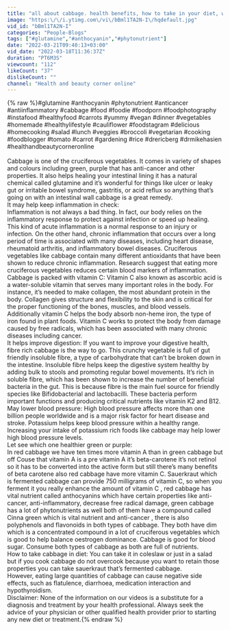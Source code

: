 ```yaml
---
title: "all about cabbage. health benefits, how to take in your diet, which one is healthy"
image: "https:\/\/i.ytimg.com\/vi\/bBml1TA2N-I\/hqdefault.jpg"
vid_id: "bBml1TA2N-I"
categories: "People-Blogs"
tags: ["#glutamine","#anthocyanin","#phytonutrient"]
date: "2022-03-21T09:40:13+03:00"
vid_date: "2022-03-18T11:36:37Z"
duration: "PT6M3S"
viewcount: "112"
likeCount: "37"
dislikeCount: ""
channel: "Health and beauty corner online"
---
```

{% raw %}#glutamine #anthocyanin #phytonutrient #anticancer #antiinflammatory #cabbage #food #foodie #foodporn #foodphotography #instafood #healthyfood #carrots #yummy #vegan #dinner #vegetables #homemade #healthylifestyle #cauliflower #foodstagram #delicious #homecooking #salad #lunch #veggies #broccoli #vegetarian #cooking #foodblogger #tomato #carrot #gardening #rice #drericberg #drmikehasien #healthandbeautycorneronline<br /><br /> Cabbage is one of the cruciferous vegetables. It comes in variety of shapes and colours including green, purple that has anti-cancer and other properties. It also helps healing your intestinal lining it has a natural chemical called glutamine and it’s wonderful for things like ulcer or leaky gut or irritable bowel syndrome, gastritis, or acid reflux so anything that’s going on with an intestinal wall cabbage is a great remedy. <br />It may help keep inflammation in check:<br />Inflammation is not always a bad thing. In fact, our body relies on the inflammatory response to protect against infection or speed up healing. This kind of acute inflammation is a normal response to an injury or infection. On the other hand, chronic inflammation that occurs over a long period of time is associated with many diseases, including heart disease, rheumatoid arthritis, and inflammatory bowel diseases. Cruciferous vegetables like cabbage contain many different antioxidants that have been shown to reduce chronic inflammation. Research suggest that eating more cruciferous vegetables reduces certain blood markers of inflammation.<br />Cabbage is packed with vitamin C: Vitamin C also known as ascorbic acid is a water-soluble vitamin that serves many important roles in the body. For instance, it’s needed to make collagen, the most abundant protein in the body. Collagen gives structure and flexibility to the skin and is critical for the proper functioning of the bones, muscles, and blood vessels. Additionally vitamin C helps the body absorb non-heme iron, the type of iron found in plant foods. Vitamin C works to protect the body from damage caused by free radicals, which has been associated with many chronic diseases including cancer. <br />It helps improve digestion: If you want to improve your digestive health, fibre rich cabbage is the way to go. This crunchy vegetable is full of gut friendly insoluble fibre, a type of carbohydrate that can’t be broken down in the intestine. Insoluble fibre helps keep the digestive system healthy by adding bulk to stools and promoting regular bowel movements. It’s rich in soluble fibre, which has been shown to increase the number of beneficial bacteria in the gut. This is because fibre is the main fuel source for friendly species like Bifidobacterial and lactobacilli. These bacteria perform important functions and producing critical nutrients like vitamin K2 and B12.<br />May lower blood pressure: High blood pressure affects more than one billion people worldwide and is a major risk factor for heart disease and stroke. Potassium helps keep blood pressure within a healthy range. Increasing your intake of potassium rich foods like cabbage may help lower high blood pressure levels.<br /> Let see which one healthier green or purple:<br />In red cabbage we have ten times more vitamin A than in green cabbage but off Couse that vitamin A is a pre vitamin A it’s beta-carotene it’s not retinol so it has to be converted into the active form but still there’s many benefits of beta carotene also red cabbage have more vitamin C. Sauerkraut which is fermented cabbage can provide 750 milligrams of vitamin C, so when you ferment it you really enhance the amount of vitamin C , red cabbage has vital nutrient called anthocyanins which have certain properties like anti- cancer, anti-inflammatory, decrease free radical damage, green cabbage has a lot of phytonutrients as well both of them have a compound called Cinna green which is vital nutrient and anti-cancer , there is also polyphenols and flavonoids in both types of cabbage. They both have dim which is a concentrated compound in a lot of cruciferous vegetables which is good to help balance oestrogen dominance. Cabbage is good for blood sugar. Consume both types of cabbage as both are full of nutrients.<br />How to take cabbage in diet: You can take it in coleslaw or just in a salad but if you cook cabbage do not overcook because you want to retain those properties you can take sauerkraut that’s fermented cabbage.<br />However, eating large quantities of cabbage can cause negative side effects, such as flatulence, diarrhoea, medication interaction and hypothyroidism.<br />Disclaimer: None of the information on our videos is a substitute for a diagnosis and treatment by your health professional. Always seek the advice of your physician or other qualified health provider prior to starting any new diet or treatment.{% endraw %}

